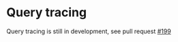 # Query tracing

Query tracing is still in development, see pull request [#199](https://github.com/scylladb/scylla-rust-driver/pull/199)